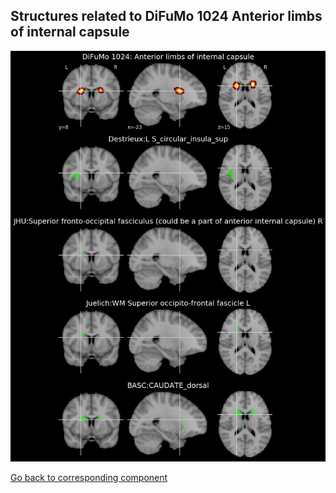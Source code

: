 


## Structures related to DiFuMo 1024 Anterior limbs of internal capsule

![399](399.jpg "Structures related to DiFuMo 1024 Anterior limbs of internal capsule")

[Go back to corresponding component](https://parietal-inria.github.io/DiFuMo/1024/html/399.html)